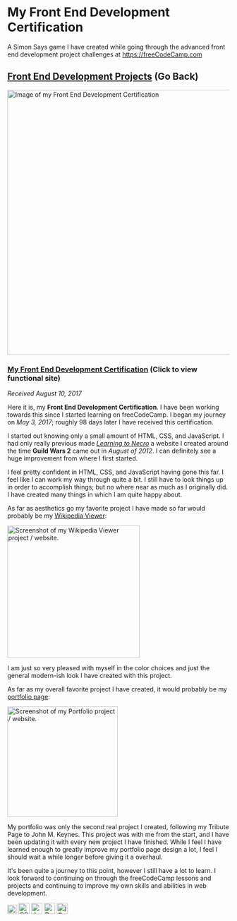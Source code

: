 # My Front End Development Certification
A Simon Says game I have created while going through the advanced front end development project challenges at https://freeCodeCamp.com

## [Front End Development Projects](https://github.com/Squibs/freeCodeCampOLD/tree/master/Front%20End%20Development%20Certification#my-front-end-development-certificaton) (Go Back)
 
<a href="https://www.freecodecamp.org/squibs/front-end-certification" target="_blank"><img src="../../Images/my-front-end-development-certificate.png" height="600" alt="Image of my Front End Development Certification"/></a>

### [My Front End Development Certification](https://www.freecodecamp.org/squibs/front-end-certification) (Click to view functional site)

<em>Received August 10, 2017</em>

Here it is, my <b>Front End Development Certification</b>. I have been working towards this since I started learning on freeCodeCamp. I began my journey on <em>May 3, 2017</em>; roughly 98 days later I have received this certification.

I started out knowing only a small amount of HTML, CSS, and JavaScript. I had only really previous made <a href="http://learningtonecro.com/"><em>Learning to Necro</em></a> a website I created around the time <b>Guild Wars 2</b> came out in <em>August of 2012</em>. I can definitely see a huge improvement from where I first started.

I feel pretty confident in HTML, CSS, and JavaScript having gone this far. I feel like I can work my way through quite a bit. I still have to look things up in order to accomplish things; but no where near as much as I originally did. I have created many things in which I am quite happy about.

As far as aesthetics go my favorite project I have made so far would probably be my <a href="https://squibs.github.io/wikipedia-viewer/">Wikipedia Viewer</a>:

<a href="https://squibs.github.io/wikipedia-viewer/" target="_blank"><img src="../../Images/screenshot-wikipedia-viewer.png" height="300" alt="Screenshot of my Wikipedia Viewer project / website."/></a>

I am just so very pleased with myself in the color choices and just the general modern-ish look I have created with this project.

As far as my overall favorite project I have created, it would probably be my <a href="https://squibs.github.io/" target="_blank">portfolio page</a>:

<a href="https://squibs.github.io/" target="_blank"><img src="../../Images/screenshot-portfolio.png" height="250" alt="Screenshot of my Portfolio project / website."/></a>

My portfolio was only the second real project I created, following my Tribute Page to John M. Keynes. This project was with me from the start, and I have been updating it with every new project I have finished. While I feel I have learned enough to greatly improve my portfolio page design a lot, I feel I should wait a while longer before giving it a overhaul.

It's been quite a journey to this point, however I still have a lot to learn. I look forward to continuing on through the freeCodeCamp lessons and projects and continuing to improve my own skills and abilities in web development.

<img src="../../Images/icon-html5.png" alt="HTML5 icon" width="21.5"/>	<img src="../../Images/icon-css3.png" alt="CSS3 icon" width="25"/>	<img src="../../Images/icon-javascript.png" alt="Javascript icon" width="25"/>	<img src="../../Images/icon-bootstrap.png" alt="BootStrap icon" width="25"/>	<img src="../../Images/icon-jquery.png" alt="jQuery icon" width="25"/>
